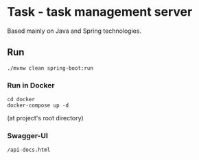 # Task - task management server

Based mainly on Java and Spring technologies.

## Run
```shell
./mvnw clean spring-boot:run
```

### Run in Docker

```shell
cd docker
docker-compose up -d
```

(at project's root directory)

### Swagger-UI

`/api-docs.html`